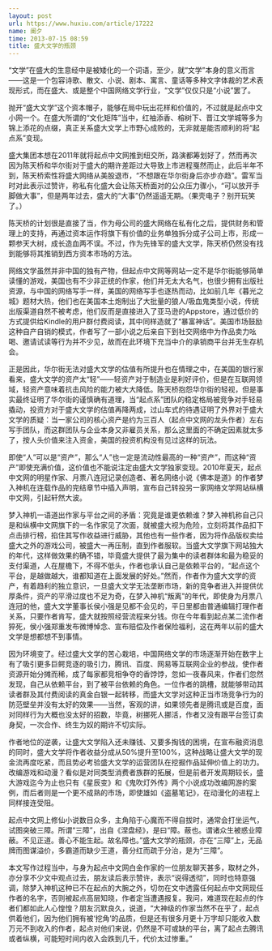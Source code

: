 ```yaml
---
layout: post
url: https://www.huxiu.com/article/17222
name: 阑夕
time: 2013-07-15 08:59
title: 盛大文学的瓶颈
---
```

“文学”在盛大的生意经中是被矮化的一个词语，至少，就“文学”本身的意义而言——这是一个包容诗歌、散文、小说、剧本、寓言、童话等多种文字体裁的艺术表现形式，而在盛大、或是整个中国网络文学行业，“文学”仅仅只是“小说”罢了。

抛开“盛大文学”这个资本帽子，能够在局中玩出花样和价值的，不过就是起点中文小网一个。在盛大所谓的“文化矩阵”当中，红袖添香、榕树下、晋江文学城等多为锦上添花的点缀，真正关系盛大文学上市野心成败的，无非就是能否顺利的将“起点系”变现。

盛大集团本想在2011年就将起点中文网推到纽交所，路演都筹划好了，然而再次因为陈天桥和华尔街对于盛大的期许差距过大导致上市进程戛然而止，此后半年不到，陈天桥索性将盛大网络从美股退市，“不想跟在华尔街身后亦步亦趋”。雷军当时对此表示过赞许，称私有化盛大会让陈天桥面对的公众压力骤小，“可以放开手脚做大事”，但是两年过去，盛大的“大事”仍然遥遥无期。（果壳电子？别开玩笑了。）

陈天桥的计划很是直接了当，作为母公司的盛大网络在私有化之后，提供财务和管理上的支持，再通过资本运作将旗下有价值的业务单独拆分成子公司上市，形成一颗参天大树，成长造血两不误。不过，作为先锋军的盛大文学，陈天桥仍然没有找到能够将其推销到西方资本市场的方法。

网络文学虽然并非中国的独有产物，但起点中文网等网站一定不是华尔街能够简单读懂的游戏，美国也有不少非正统的作家，他们并无太大名气，也很少拥有出版社资源，与中国的网络写手一样，美国的网络写手也逐热而动，比如前几年《暮光之城》题材大热，他们也在美国本土炮制出了大批量的狼人/吸血鬼类型小说，传统出版渠道自然不被考虑，他们反而是直接进入了亚马逊的Appstore，通过低价的方式提供给Kindle的用户群付费阅读，其中同样造就了“暴富神话”。美国市场鼓励这种自产自销的模式，作者写了一部小说之后亲自下到社交网络中为作品卖力吆喝、邀请试读等行为并不少见，故而在此环境下充当中介的承销商平台并无生存机会。

正是因此，华尔街无法对盛大文学的估值有所提升也在情理之中，在美国的银行家看来，盛大文学的资产太“轻”——轻资产对于制造业是利好评价，但是在互联网领域，轻资产意味着抗击风险的能力被大大降低。陈天桥抱怨华尔街的轻视，但是事实最终证明了华尔街的谨慎确有道理，当“起点系”团队的稳定格局被竞争对手轻易撬动，投资方对于盛大文学的估值再降两成，过山车式的待遇证明了外界对于盛大文学的质疑：当一家公司的核心资产是约为三百人（起点中文网的龙头作者）左右写手团队，而这群团队与企业本身又非雇员关系，那么这里面的不确定因素就太多了，按人头价值来注入资金，美国的投资机构没有见过这样的玩法。

即使“人”可以是“资产”，那么“人”也一定是流动性最高的一种“资产”，而这种“资产”即使充满价值，这价值也不能说注定由盛大文学独家变现。2010年夏天，起点中文网的明星作家、月票八连冠记录创造者、著名网络小说《佛本是道》的作者梦入神机在连载作品的完结章节中插入声明，宣布自己转投另一家网络文学网站纵横中文网，引起轩然大波。

梦入神机一语道出作家与平台之间的矛盾：究竟是谁更依赖谁？梦入神机称自己只是和纵横中文网旗下的一名作家见了次面，就被盛大视为危险，立刻将其作品扣下点击排行榜，掐住其写作收益进行威胁，其他也有一些作者，因为将作品版权卖给盛大之外的游戏公司，被盛大一再压制，直到作者服软。当盛大文学旗下网站独大的年代，这样做效果的确不错，毕竟盛大提供了最为集中的读者群体和最为稳妥的支付渠道，人在屋檐下，不得不低头，作者也承认自己是依赖平台的，“起点这个平台，是越做越大，谁都知道在上面发展的好处。”然而，作者作为盛大文学的资产，有着趋利的独立意识，一旦盛大文学无法垄断市场，新的竞争者进入并提供优厚条件，资产的平滑过度也不足为奇，在梦入神机“叛离”的年代，即使身为月票八连冠的他，盛大文学董事长侯小强是见都不会见的，平日里都由普通编辑打理作者关系，只要作者肯写，盛大就按照经营流程来分钱。你在今年看到起点某二流作者猝死，侯小强郑重发布微博悼念、宣布赔偿及作者保险福利，这在两年以前的盛大文学是想都想不到事情。

因为环境变了。经过盛大文学的苦心栽培，中国网络文学的市场逐渐开始在数字上有了吸引更多巨鳄竞逐的吸引力，腾讯、百度、网易等互联网企业的参战，使作者资源开始分摊而稀，成了每家都竞相争夺的香饽饽，忽如一夜春风来，作者们忽然发现，自己从依赖平台，到了被平台依赖的角色。一位作者的跳槽，就能够带动其读者群及其付费阅读的真金白银一起转移，而盛大文学对这种正当市场竞争行为的防范壁垒并没有太好的效果——当然，客观的讲，如果领先者是腾讯或是百度，面对同样行为大概也没太好的招数，毕竟，树挪死人挪活，作者又没有跟平台签订卖身契，一次合作、终生为奴的期许不切实际。

作者地位的逆袭，让盛大文学陷入还未赚钱、又要多掏钱的困境，在宣布融资消息的同时，盛大文学将作者收益分成从50%提升至100%，这种战略让盛大文学的现金流再度吃紧，而且势必考验盛大文学的运营团队在挖掘作品延伸价值上的功力。改编游戏和动漫？看似是对同类型消费者族群的拓展，但是前者开发周期较长，盛大游戏迄今为止也只有《星辰变》和《鬼吹灯外传》两个小说成功改编网游的案例，而后者则是一个更不成熟的市场，即使雄如《盗墓笔记》，在动漫化的进程上同样接连受阻。

起点中文网上修仙小说数目众多，主角陷于心魔而不得自拔时，通常会打坐运气，试图突破三障。所谓“三障”，出自《涅盘经》，是曰“障。蔽也。谓诸众生被惑业障蔽。不见正道。善心不能生起。故名障也。”盛大文学的瓶颈，亦在“三障”上，无品牌而图谋溢价，多霸道而缺少王道，善分红而疏于分治，是为“三障”。

本文写作过程当中，与身为起点中文网白金作家的一位朋友聊天甚多，取材之外，亦分享不少文中观点过去，朋友读后表示赞许，表示“说得透彻”，同时也特意强调，除梦入神机这种已不在起点的大腕之外，切勿在文中透露任何起点中文网现任作者的名字，否则被起点高层知晓，作者定当遭遇报复。我问，难道现在起点的作者们都如此人心惶惶？朋友沉默良久，说道，“大神级的作家当然不在乎了，起点供着他们，因为他们拥有被‘挖角’的品质，但是还有很多月更十万字却只能收入数万元不到收入的作者，起点对他们来说，仍然是不可或缺的平台，离了起点去腾讯或者纵横，可能短时间内收入会跌到几千，代价太过惨重。”

